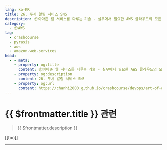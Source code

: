 ```yaml
---
lang: ko-KR
title: 26. 푸시 알림 서비스 SNS
description: 📦아마존 웹 서비스를 다루는 기술 - 실무에서 필요한 AWS 클라우드의 모든 것! > 26. 푸시 알림 서비스 SNS
category:
  - 📦AWS
tag: 
  - crashcourse
  - pyrasis
  - aws 
  - amazon-web-services
head:
  - - meta:
    - property: og:title
      content: 📦아마존 웹 서비스를 다루는 기술 - 실무에서 필요한 AWS 클라우드의 모든 것! > 26. 푸시 알림 서비스 SNS
    - property: og:description
      content: 26. 푸시 알림 서비스 SNS
    - property: og:url
      content: https://chanhi2000.github.io/crashcourse/devops/art-of-aws/26.html
---
```


# {{ $frontmatter.title }} 관련

> {{ $frontmatter.description }}

[[toc]]

---

<TagLinks />